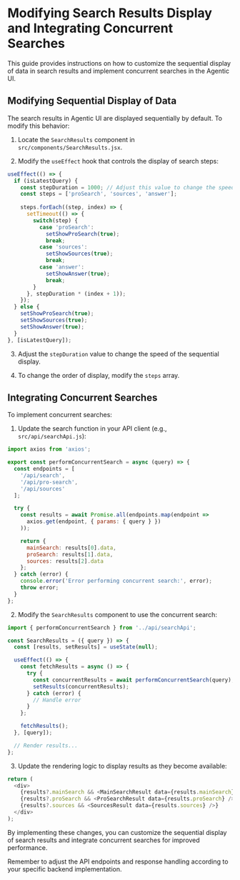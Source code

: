 # Modifying Search Results Display and Integrating Concurrent Searches

This guide provides instructions on how to customize the sequential display of data in search results and implement concurrent searches in the Agentic UI.

## Modifying Sequential Display of Data

The search results in Agentic UI are displayed sequentially by default. To modify this behavior:

1. Locate the `SearchResults` component in `src/components/SearchResults.jsx`.

2. Modify the `useEffect` hook that controls the display of search steps:

```javascript
useEffect(() => {
  if (isLatestQuery) {
    const stepDuration = 1000; // Adjust this value to change the speed of sequential display
    const steps = ['proSearch', 'sources', 'answer'];
    
    steps.forEach((step, index) => {
      setTimeout(() => {
        switch(step) {
          case 'proSearch':
            setShowProSearch(true);
            break;
          case 'sources':
            setShowSources(true);
            break;
          case 'answer':
            setShowAnswer(true);
            break;
        }
      }, stepDuration * (index + 1));
    });
  } else {
    setShowProSearch(true);
    setShowSources(true);
    setShowAnswer(true);
  }
}, [isLatestQuery]);
```

3. Adjust the `stepDuration` value to change the speed of the sequential display.

4. To change the order of display, modify the `steps` array.

## Integrating Concurrent Searches

To implement concurrent searches:

1. Update the search function in your API client (e.g., `src/api/searchApi.js`):

```javascript
import axios from 'axios';

export const performConcurrentSearch = async (query) => {
  const endpoints = [
    '/api/search',
    '/api/pro-search',
    '/api/sources'
  ];

  try {
    const results = await Promise.all(endpoints.map(endpoint => 
      axios.get(endpoint, { params: { query } })
    ));

    return {
      mainSearch: results[0].data,
      proSearch: results[1].data,
      sources: results[2].data
    };
  } catch (error) {
    console.error('Error performing concurrent search:', error);
    throw error;
  }
};
```

2. Modify the `SearchResults` component to use the concurrent search:

```javascript
import { performConcurrentSearch } from '../api/searchApi';

const SearchResults = ({ query }) => {
  const [results, setResults] = useState(null);

  useEffect(() => {
    const fetchResults = async () => {
      try {
        const concurrentResults = await performConcurrentSearch(query);
        setResults(concurrentResults);
      } catch (error) {
        // Handle error
      }
    };

    fetchResults();
  }, [query]);

  // Render results...
};
```

3. Update the rendering logic to display results as they become available:

```javascript
return (
  <div>
    {results?.mainSearch && <MainSearchResult data={results.mainSearch} />}
    {results?.proSearch && <ProSearchResult data={results.proSearch} />}
    {results?.sources && <SourcesResult data={results.sources} />}
  </div>
);
```

By implementing these changes, you can customize the sequential display of search results and integrate concurrent searches for improved performance.

Remember to adjust the API endpoints and response handling according to your specific backend implementation.